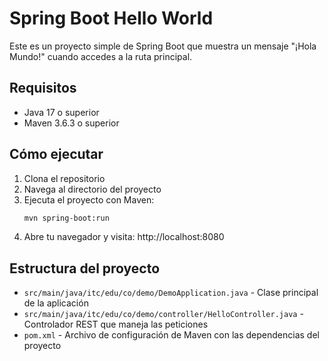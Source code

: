 # Spring Boot Hello World

Este es un proyecto simple de Spring Boot que muestra un mensaje "¡Hola Mundo!" cuando accedes a la ruta principal.

## Requisitos

- Java 17 o superior
- Maven 3.6.3 o superior

## Cómo ejecutar

1. Clona el repositorio
2. Navega al directorio del proyecto
3. Ejecuta el proyecto con Maven:
   ```bash
   mvn spring-boot:run
   ```
4. Abre tu navegador y visita: http://localhost:8080

## Estructura del proyecto

- `src/main/java/itc/edu/co/demo/DemoApplication.java` - Clase principal de la aplicación
- `src/main/java/itc/edu/co/demo/controller/HelloController.java` - Controlador REST que maneja las peticiones
- `pom.xml` - Archivo de configuración de Maven con las dependencias del proyecto
